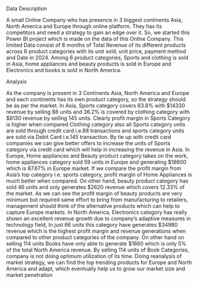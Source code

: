 Data Description

A small Online Company who has presence in 3 biggest continents Asia, North America and Europe through online platform. They has its competitors and need a strategy to gain an edge over it.  So, we started this Power BI project which is made on the data of this Online Company. 
This limited Data consist of 8 months of Total Revenue of its different products across 6 product categories with its unit sold, unit price, payment method and Date in 2024. Among 6 product categories, Sports and clothing is sold in Asia, home appliances and beauty products is sold in Europe and Electronics and books is sold in North America.

Analysis

As the company is present in 3 Continents Asia, North America and Europe and each continents has its own product category, so the strategy should be as per the market. 
In Asia, Sports category covers 63.8% with $14330 revenue by selling 88 units and 36.2% is covered by clothing category with $8130 revenue by selling 145 units. Clearly profit margin in Sports Category is higher when compared Clothing category also all Sports category units are sold through credit card i.e.88 transactions and sports category units are sold via Debit Card i.e.145 transaction. By tie up with credit card companies we can give better offers to increase the units of Sports category via credit card which will help in increasing the revenue in Asia.
In Europe, Home appliances and Beauty product category takes on the work, home appliances category sold 59 units in Europe and generating $18600 which is 87.67% in Europe market. If we compare the profit margin from Asia’s top category i.e. sports category, profit margin of Home Appliances is much better when compared. On other hand, beauty product category has sold 46 units and only generates $2620 revenue which covers 12.33% of the market. As we can see the profit margin of beauty products are very minimum but required same effort to bring from manufacturing to retailers, management should think of the alternative products which can help to capture Europe markets.
In North America, Electronics category has really shown an excellent revenue growth due to company’s adaptive measures in technology field, In just 66 units this category have generates $34980 revenue which is the highest profit margin and revenue generations when compared to other product categories of the company. On other hand on selling 114 units Books have only able to generate $1860 which is only 5% of the total North America revenue. By selling 114 units of Book Categories, company is not doing optimum utilization of its time. 
Doing reanalysis of market strategy, we can find the top trending products for Europe and North America and adapt, which eventually help us to grow our market size and market penetration
